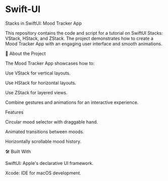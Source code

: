# Swift-UI
Stacks in SwiftUI: Mood Tracker App

This repository contains the code and script for a tutorial on SwiftUI Stacks: VStack, HStack, and ZStack. The project demonstrates how to create a Mood Tracker App with an engaging user interface and smooth animations.

📖 About the Project

The Mood Tracker App showcases how to:

Use VStack for vertical layouts.

Use HStack for horizontal layouts.

Use ZStack for layered views.

Combine gestures and animations for an interactive experience.

Features

Circular mood selector with draggable hand.

Animated transitions between moods.

Horizontally scrollable mood history.

🛠️ Built With

SwiftUI: Apple's declarative UI framework.

Xcode: IDE for macOS development.
